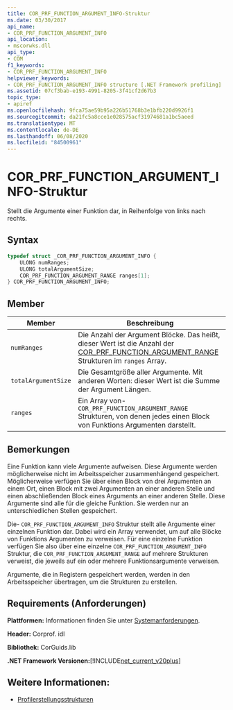 ```yaml
---
title: COR_PRF_FUNCTION_ARGUMENT_INFO-Struktur
ms.date: 03/30/2017
api_name:
- COR_PRF_FUNCTION_ARGUMENT_INFO
api_location:
- mscorwks.dll
api_type:
- COM
f1_keywords:
- COR_PRF_FUNCTION_ARGUMENT_INFO
helpviewer_keywords:
- COR_PRF_FUNCTION_ARGUMENT_INFO structure [.NET Framework profiling]
ms.assetid: 07cf3bab-e193-4991-8205-3f41cf2d67b3
topic_type:
- apiref
ms.openlocfilehash: 9fca75ae59b95a226b51768b3e1bfb220d9926f1
ms.sourcegitcommit: da21fc5a8cce1e028575acf31974681a1bc5aeed
ms.translationtype: MT
ms.contentlocale: de-DE
ms.lasthandoff: 06/08/2020
ms.locfileid: "84500961"
---
```

# <a name="cor_prf_function_argument_info-structure"></a>COR_PRF_FUNCTION_ARGUMENT_INFO-Struktur
Stellt die Argumente einer Funktion dar, in Reihenfolge von links nach rechts.  
  
## <a name="syntax"></a>Syntax  
  
```cpp  
typedef struct _COR_PRF_FUNCTION_ARGUMENT_INFO {  
    ULONG numRanges;  
    ULONG totalArgumentSize;  
    COR_PRF_FUNCTION_ARGUMENT_RANGE ranges[1];  
} COR_PRF_FUNCTION_ARGUMENT_INFO;  
```  
  
## <a name="members"></a>Member  
  
|Member|Beschreibung|  
|------------|-----------------|  
|`numRanges`|Die Anzahl der Argument Blöcke. Das heißt, dieser Wert ist die Anzahl der [COR_PRF_FUNCTION_ARGUMENT_RANGE](cor-prf-function-argument-range-structure.md) Strukturen im `ranges` Array.|  
|`totalArgumentSize`|Die Gesamtgröße aller Argumente. Mit anderen Worten: dieser Wert ist die Summe der Argument Längen.|  
|`ranges`|Ein Array von- `COR_PRF_FUNCTION_ARGUMENT_RANGE` Strukturen, von denen jedes einen Block von Funktions Argumenten darstellt.|  
  
## <a name="remarks"></a>Bemerkungen  
 Eine Funktion kann viele Argumente aufweisen. Diese Argumente werden möglicherweise nicht im Arbeitsspeicher zusammenhängend gespeichert. Möglicherweise verfügen Sie über einen Block von drei Argumenten an einem Ort, einen Block mit zwei Argumenten an einer anderen Stelle und einen abschließenden Block eines Arguments an einer anderen Stelle. Diese Argumente sind alle für die gleiche Funktion. Sie werden nur an unterschiedlichen Stellen gespeichert.  
  
 Die- `COR_PRF_FUNCTION_ARGUMENT_INFO` Struktur stellt alle Argumente einer einzelnen Funktion dar. Dabei wird ein Array verwendet, um auf alle Blöcke von Funktions Argumenten zu verweisen. Für eine einzelne Funktion verfügen Sie also über eine einzelne `COR_PRF_FUNCTION_ARGUMENT_INFO` Struktur, die `COR_PRF_FUNCTION_ARGUMENT_RANGE` auf mehrere Strukturen verweist, die jeweils auf ein oder mehrere Funktionsargumente verweisen.  
  
 Argumente, die in Registern gespeichert werden, werden in den Arbeitsspeicher übertragen, um die Strukturen zu erstellen.  
  
## <a name="requirements"></a>Requirements (Anforderungen)  
 **Plattformen:** Informationen finden Sie unter [Systemanforderungen](../../get-started/system-requirements.md).  
  
 **Header:** Corprof. idl  
  
 **Bibliothek:** CorGuids.lib  
  
 **.NET Framework Versionen:**[!INCLUDE[net_current_v20plus](../../../../includes/net-current-v20plus-md.md)]  
  
## <a name="see-also"></a>Weitere Informationen:

- [Profilerstellungsstrukturen](profiling-structures.md)
